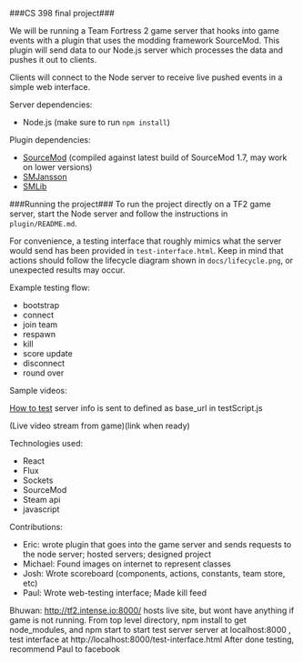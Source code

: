 ###CS 398 final project###

We will be running a Team Fortress 2 game server that hooks into game events with a plugin that uses the modding framework SourceMod. This plugin will send data to our Node.js server which processes the data and pushes it out to clients. 

Clients will connect to the Node server to receive live pushed events in a simple web interface.

Server dependencies:  

* Node.js (make sure to run `npm install`)

Plugin dependencies:  

* [SourceMod](http://www.sourcemod.net/) (compiled against latest build of SourceMod 1.7, may work on lower versions)  
* [SMJansson](https://forums.alliedmods.net/showthread.php?t=184604)  
* [SMLib](https://www.sourcemodplugins.org/smlib/)  

###Running the project###
To run the project directly on a TF2 game server, start the Node server and follow the instructions in `plugin/README.md`.

For convenience, a testing interface that roughly mimics what the server would send has been provided in `test-interface.html`. Keep in mind that actions should follow the lifecycle diagram shown in `docs/lifecycle.png`, or unexpected results may occur.

Example testing flow:

* bootstrap  
* connect  
* join team  
* respawn  
* kill  
* score update  
* disconnect  
* round over

Sample videos:

[How to test](https://drive.google.com/file/d/0Bw6EJN31sy-RTG5tVTh3U1FraTA/view?usp=sharing)
server info is sent to defined as base_url in testScript.js

(Live video stream from game)(link when ready)

Technologies used:

* React
* Flux
* Sockets
* SourceMod
* Steam api
* javascript

Contributions:

* Eric: wrote plugin that goes into the game server and sends requests to the node server; hosted servers; designed project
* Michael: Found images on internet to represent classes
* Josh: Wrote scoreboard (components, actions, constants, team store, etc)
* Paul: Wrote web-testing interface; Made kill feed

Bhuwan: 
http://tf2.intense.io:8000/ hosts live site, but wont have anything if game is not running.
From top level directory, npm install to get node_modules, and npm start to start test server
server at localhost:8000 , test interface at http://localhost:8000/test-interface.html
After done testing, recommend Paul to facebook